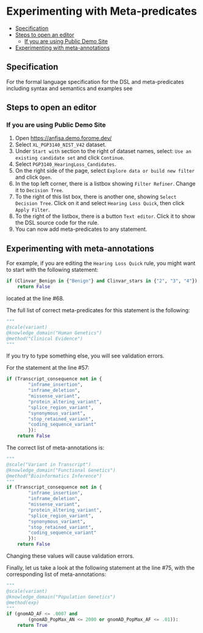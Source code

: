 # Experimenting with Meta-predicates

<!-- toc -->

- [Specification](#specification)
- [Steps to open an editor](#steps-to-open-an-editor)
  * [If you are using Public Demo Site](#if-you-are-using-public-demo-site)
- [Experimenting with meta-annotations](#experimenting-with-meta-annotations)

<!-- tocstop -->

## Specification

For the formal language specification for the DSL
and meta-predicates 
including syntax and semantics and examples  see [](../specs/dsl.md) 

## Steps to open an editor

### If you are using Public Demo Site

1. Open https://anfisa.demo.forome.dev/
2. Select `XL_PGP3140_NIST_V42` dataset.
2. Under `Start with` section to the right of dataset names, 
   select: `Use an existing candidate set` and click `Continue`.
3. Select `PGP3140_HearingLoss_Candidates`.
4. On the right side of the page, select `Explore data or build new filter`
   and click `Open`.
5. In the top left corner, there is a listbox showing `Filter Refiner`. 
   Change it to `Decision Tree`.
6. To the right of this list box, there is another one, showing 
   `Select Decision Tree`. Click on it and select `Hearing Loss Quick`, then
   click `Apply Filter`.
7. To the right of the listbox, there is a button `Text editor`. Click
   it to show the DSL source code for the rule.
8. You can now add meta-predicates to any statement.

## Experimenting with meta-annotations

For example, if you are editing the `Hearing Loss Quick` rule,
you might want to start with the following statement:

```python
if (Clinvar_Benign in {"Benign"} and Clinvar_stars in {"2", "3", "4"}):
    return False
```

located at the line #68.

The full list of correct meta-predicates for this statement is the following:

```python
"""
@scale(variant)
@knowledge_domain("Human Genetics")
@method("Clinical Evidence")
"""
```

If you try to type something else, you will see validation errors.

For the statement at the line #57:

```python
if (Transcript_consequence not in {
        "inframe_insertion",
        "inframe_deletion",
        "missense_variant",
        "protein_altering_variant",
        "splice_region_variant",
        "synonymous_variant",
        "stop_retained_variant",
        "coding_sequence_variant"
        }):
    return False

```

The correct list of meta-annotations is:

```python
"""
@scale("Variant in Transcript")
@knowledge_domain("Functional Genetics")
@method("Bioinformatics Inference")
"""
if (Transcript_consequence not in {
        "inframe_insertion",
        "inframe_deletion",
        "missense_variant",
        "protein_altering_variant",
        "splice_region_variant",
        "synonymous_variant",
        "stop_retained_variant",
        "coding_sequence_variant"
        }):
    return False

```
Changing these values will cause validation errors.
                                           
Finally, let us take a look at the following statement at the line #75,
with the corresponding list of meta-annotations:

```python
"""
@scale(variant)
@knowledge_domain("Population Genetics")
@method(exp)
"""
if (gnomAD_AF <= .0007 and
        (gnomAD_PopMax_AN <= 2000 or gnomAD_PopMax_AF <= .01)):
    return True

```